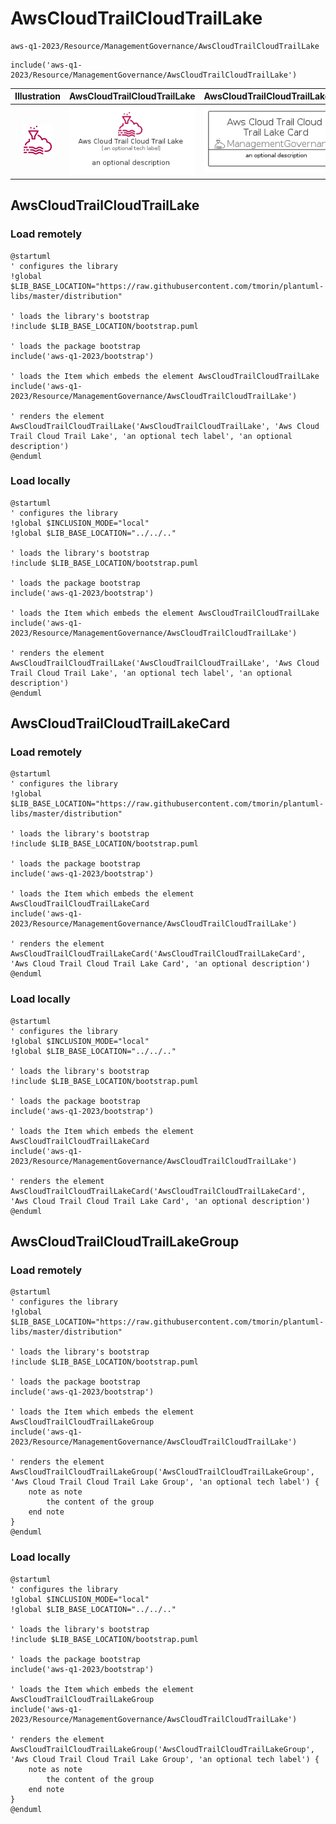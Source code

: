# AwsCloudTrailCloudTrailLake


```text
aws-q1-2023/Resource/ManagementGovernance/AwsCloudTrailCloudTrailLake
```

```text
include('aws-q1-2023/Resource/ManagementGovernance/AwsCloudTrailCloudTrailLake')
```



| Illustration | AwsCloudTrailCloudTrailLake | AwsCloudTrailCloudTrailLakeCard | AwsCloudTrailCloudTrailLakeGroup |
| :---: | :---: | :---: | :---: |
| ![illustration for Illustration](../../../aws-q1-2023/Resource/ManagementGovernance/AwsCloudTrailCloudTrailLake.png) | ![illustration for AwsCloudTrailCloudTrailLake](../../../aws-q1-2023/Resource/ManagementGovernance/AwsCloudTrailCloudTrailLake.Local.png) | ![illustration for AwsCloudTrailCloudTrailLakeCard](../../../aws-q1-2023/Resource/ManagementGovernance/AwsCloudTrailCloudTrailLakeCard.Local.png) | ![illustration for AwsCloudTrailCloudTrailLakeGroup](../../../aws-q1-2023/Resource/ManagementGovernance/AwsCloudTrailCloudTrailLakeGroup.Local.png) |




## AwsCloudTrailCloudTrailLake

### Load remotely
```plantuml
@startuml
' configures the library
!global $LIB_BASE_LOCATION="https://raw.githubusercontent.com/tmorin/plantuml-libs/master/distribution"

' loads the library's bootstrap
!include $LIB_BASE_LOCATION/bootstrap.puml

' loads the package bootstrap
include('aws-q1-2023/bootstrap')

' loads the Item which embeds the element AwsCloudTrailCloudTrailLake
include('aws-q1-2023/Resource/ManagementGovernance/AwsCloudTrailCloudTrailLake')

' renders the element
AwsCloudTrailCloudTrailLake('AwsCloudTrailCloudTrailLake', 'Aws Cloud Trail Cloud Trail Lake', 'an optional tech label', 'an optional description')
@enduml
```

### Load locally
```plantuml
@startuml
' configures the library
!global $INCLUSION_MODE="local"
!global $LIB_BASE_LOCATION="../../.."

' loads the library's bootstrap
!include $LIB_BASE_LOCATION/bootstrap.puml

' loads the package bootstrap
include('aws-q1-2023/bootstrap')

' loads the Item which embeds the element AwsCloudTrailCloudTrailLake
include('aws-q1-2023/Resource/ManagementGovernance/AwsCloudTrailCloudTrailLake')

' renders the element
AwsCloudTrailCloudTrailLake('AwsCloudTrailCloudTrailLake', 'Aws Cloud Trail Cloud Trail Lake', 'an optional tech label', 'an optional description')
@enduml
```

## AwsCloudTrailCloudTrailLakeCard

### Load remotely
```plantuml
@startuml
' configures the library
!global $LIB_BASE_LOCATION="https://raw.githubusercontent.com/tmorin/plantuml-libs/master/distribution"

' loads the library's bootstrap
!include $LIB_BASE_LOCATION/bootstrap.puml

' loads the package bootstrap
include('aws-q1-2023/bootstrap')

' loads the Item which embeds the element AwsCloudTrailCloudTrailLakeCard
include('aws-q1-2023/Resource/ManagementGovernance/AwsCloudTrailCloudTrailLake')

' renders the element
AwsCloudTrailCloudTrailLakeCard('AwsCloudTrailCloudTrailLakeCard', 'Aws Cloud Trail Cloud Trail Lake Card', 'an optional description')
@enduml
```

### Load locally
```plantuml
@startuml
' configures the library
!global $INCLUSION_MODE="local"
!global $LIB_BASE_LOCATION="../../.."

' loads the library's bootstrap
!include $LIB_BASE_LOCATION/bootstrap.puml

' loads the package bootstrap
include('aws-q1-2023/bootstrap')

' loads the Item which embeds the element AwsCloudTrailCloudTrailLakeCard
include('aws-q1-2023/Resource/ManagementGovernance/AwsCloudTrailCloudTrailLake')

' renders the element
AwsCloudTrailCloudTrailLakeCard('AwsCloudTrailCloudTrailLakeCard', 'Aws Cloud Trail Cloud Trail Lake Card', 'an optional description')
@enduml
```

## AwsCloudTrailCloudTrailLakeGroup

### Load remotely
```plantuml
@startuml
' configures the library
!global $LIB_BASE_LOCATION="https://raw.githubusercontent.com/tmorin/plantuml-libs/master/distribution"

' loads the library's bootstrap
!include $LIB_BASE_LOCATION/bootstrap.puml

' loads the package bootstrap
include('aws-q1-2023/bootstrap')

' loads the Item which embeds the element AwsCloudTrailCloudTrailLakeGroup
include('aws-q1-2023/Resource/ManagementGovernance/AwsCloudTrailCloudTrailLake')

' renders the element
AwsCloudTrailCloudTrailLakeGroup('AwsCloudTrailCloudTrailLakeGroup', 'Aws Cloud Trail Cloud Trail Lake Group', 'an optional tech label') {
    note as note
        the content of the group
    end note
}
@enduml
```

### Load locally
```plantuml
@startuml
' configures the library
!global $INCLUSION_MODE="local"
!global $LIB_BASE_LOCATION="../../.."

' loads the library's bootstrap
!include $LIB_BASE_LOCATION/bootstrap.puml

' loads the package bootstrap
include('aws-q1-2023/bootstrap')

' loads the Item which embeds the element AwsCloudTrailCloudTrailLakeGroup
include('aws-q1-2023/Resource/ManagementGovernance/AwsCloudTrailCloudTrailLake')

' renders the element
AwsCloudTrailCloudTrailLakeGroup('AwsCloudTrailCloudTrailLakeGroup', 'Aws Cloud Trail Cloud Trail Lake Group', 'an optional tech label') {
    note as note
        the content of the group
    end note
}
@enduml
```

